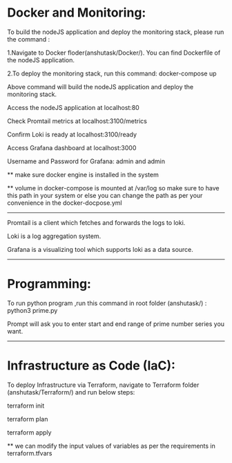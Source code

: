 # Docker and Monitoring:

To build the nodeJS application and deploy the monitoring stack, please run the command : 

1.Navigate to Docker floder(anshutask/Docker/). You can find Dockerfile of the nodeJS application.

2.To deploy the monitoring stack, run this command: docker-compose up

Above command will build the nodeJS application and deploy the monitoring stack.

Access the nodeJS application at localhost:80

Check Promtail metrics at localhost:3100/metrics

Confirm Loki is ready at localhost:3100/ready

Access Grafana dashboard at localhost:3000

Username and Password for Grafana: admin and admin

** make sure docker engine is installed in the system

** volume in docker-compose is mounted at /var/log so make sure to have this path in your system or else you can change the path as per your convenience in the docker-docpose.yml

--------------------

Promtail is a client which fetches and forwards the logs to loki.

Loki is a log aggregation system.

Grafana is a visualizing tool which supports loki as a data source.

-------------------

# Programming:

To run python program ,run this command in root folder (anshutask/) : python3 prime.py

Prompt will ask you to enter start and end range of prime number series you want.

-------------------

# Infrastructure as Code (IaC):

To deploy Infrastructure via Terraform, navigate to Terraform folder (anshutask/Terraform/) and run below steps:

terraform init

terraform plan

terraform apply 

** we can modify the input values of variables as per the requirements in terraform.tfvars
